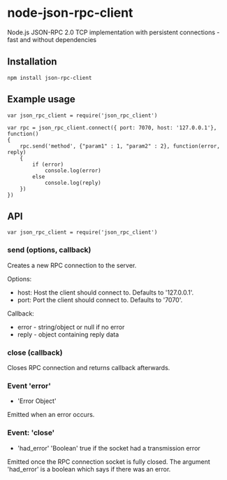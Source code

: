 node-json-rpc-client
====================

Node.js JSON-RPC 2.0 TCP implementation with persistent connections - fast and without dependencies

## Installation

	npm install json-rpc-client

## Example usage
    var json_rpc_client = require('json_rpc_client')

    var rpc = json_rpc_client.connect({ port: 7070, host: '127.0.0.1'}, function()
    {
        rpc.send('method', {"param1" : 1, "param2" : 2}, function(error, reply)
        {
            if (error)
                console.log(error)
            else
                console.log(reply)
        })
    })

## API

    var json_rpc_client = require('json_rpc_client')

### send (options, callback)

Creates a new RPC connection to the server.

Options:

* host: Host the client should connect to. Defaults to '127.0.0.1'.
* port: Port the client should connect to. Defaults to '7070'.

Callback:
* error - string/object or null if no error
* reply - object containing reply data

### close (callback)

Closes RPC connection and returns callback afterwards.

### Event 'error'
* 'Error Object'

Emitted when an error occurs.

### Event: 'close'
* 'had_error' 'Boolean' true if the socket had a transmission error

Emitted once the RPC connection socket is fully closed. The argument
'had_error' is a boolean which says if there was an error.
